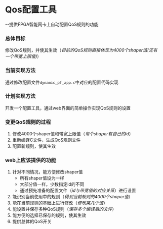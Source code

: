 # Qos配置工具
--提供FPGA智能网卡上自动配置QoS规则的功能  

### 总体目标
修改QoS规则，并使其生效（*目前的QoS规则直接体现为4000个shaper值(还有一个带宽上限值)*）

### 当前实现方法
通过修改配置文件`dynamic_pf_app.c`中对应的配置代码实现  

### 计划实现方法
开发一个配置工具，通过web界面的简单操作实现QoS规则的设置

### 变更QoS规则的过程
1. 修改4000个shaper值和带宽上限值（*每个shaper有自己的id*）
2. 重新编译C文件，生成QoS规则文件
3. 配置新规则，使其生效

### web上应该提供的功能
1. 针对不同情况，能方便修改shaper值
	- 所有shaper值设为一样
	- 大部分值一样，少数指定id的不同
	- 通过预先准备的配置文件（*id与带宽值的对应关系*）进行设置
2. 能识别当前使用中的规则（*得到当前规则的4000个shaper值*）
3. 能在当前规则的基础上进行修改（*修改某几个值*）
4. 能设置并保存多种QoS规则（*保存多个编译后的文件*）
5. 能方便的选择已保存的规则，使其生效
6. 提供总体的QoS开关